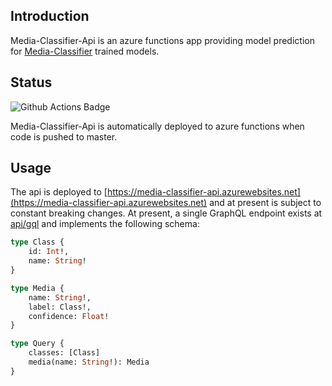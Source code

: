 ## Introduction
Media-Classifier-Api is an azure functions app providing model prediction for [Media-Classifier](https://github.com/allanwright/media-classifier) trained models.

## Status
![Github Actions Badge](https://github.com/allanwright/media-classifier-api/workflows/azure%20functions/badge.svg)

Media-Classifier-Api is automatically deployed to azure functions when code is pushed to master.

## Usage
The api is deployed to [https://media-classifier-api.azurewebsites.net](https://media-classifier-api.azurewebsites.net) and at present is subject to constant breaking changes.  At present, a single GraphQL endpoint exists at [api/gql](https://media-classifier-api.azurewebsites.net) and implements the following schema:

```graphql
type Class {
    id: Int!,
    name: String!
}

type Media {
    name: String!,
    label: Class!,
    confidence: Float!
}

type Query {
    classes: [Class]
    media(name: String!): Media
}
```